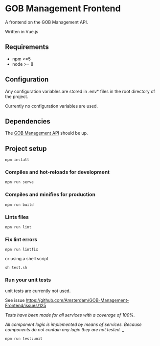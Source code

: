 # GOB Management Frontend

A frontend on the GOB Management API.

Written in Vue.js

## Requirements

- npm >=5
- node >= 8

## Configuration

Any configuration variables are stored in .env* files in the root directory of the project.

Currently no configuration variables are used.

## Dependencies

The [GOB Management API](https://github.com/Amsterdam/GOB-Management) should be up.

## Project setup
```
npm install
```

### Compiles and hot-reloads for development
```
npm run serve
```

### Compiles and minifies for production
```
npm run build
```

### Lints files
```
npm run lint
```

### Fix lint errors
```
npm run lintfix
```

or using a shell script
```
sh test.sh
```


### Run your unit tests

unit tests are currently not used.

See issue https://github.com/Amsterdam/GOB-Management-Frontend/issues/125

_Tests have been made for all services with a coverage of 100%._

_All component logic is implemented by means of services._
_Because components do not contain any logic they are not tested._
_ 

```
npm run test:unit
```

